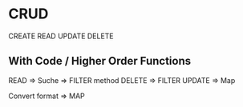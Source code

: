# CRUD

CREATE
READ
UPDATE
DELETE

## With Code / Higher Order Functions

READ => Suche => FILTER method
DELETE => FILTER
UPDATE => Map

Convert format => MAP
